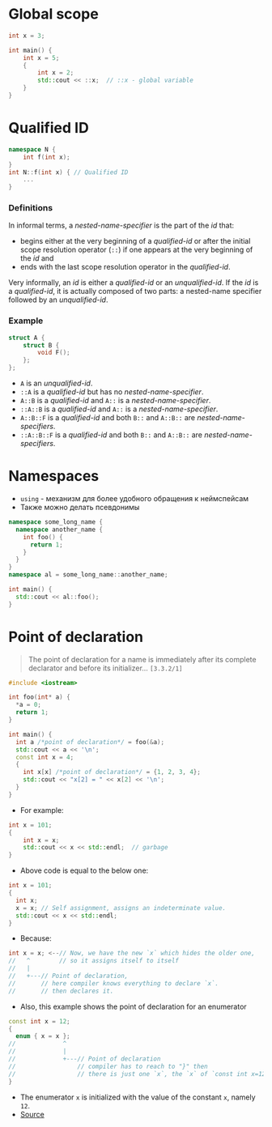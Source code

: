 # Global scope

```cpp
int x = 3;

int main() {
	int x = 5;
	{
		int x = 2;
		std::cout << ::x;  // ::x - global variable
	}
}
```

# Qualified ID

```cpp
namespace N {
	int f(int x);
}
int N::f(int x) { // Qualified ID
	...
}
```

### Definitions
In informal terms, a _nested-name-specifier_ is the part of the _id_ that:
- begins either at the very beginning of a _qualified-id_ or after the initial scope resolution operator (`::`) if one appears at the very beginning of the _id_ and
- ends with the last scope resolution operator in the _qualified-id_.

Very informally, an _id_ is either a _qualified-id_ or an _unqualified-id_. If the _id_ is a _qualified-id_, it is actually composed of two parts: a nested-name specifier followed by an _unqualified-id_.

### Example
```cpp
struct A {
    struct B {
        void F();
    };
};
```
- `A` is an _unqualified-id_.
- `::A` is a _qualified-id_ but has no _nested-name-specifier_.
- `A::B` is a _qualified-id_ and `A::` is a _nested-name-specifier_.
- `::A::B` is a _qualified-id_ and `A::` is a _nested-name-specifier_.
- `A::B::F` is a _qualified-id_ and both `B::` and `A::B::` are _nested-name-specifiers_.
- `::A::B::F` is a _qualified-id_ and both `B::` and `A::B::` are _nested-name-specifiers_.

# Namespaces
- `using` - механизм для более удобного обращения к неймспейсам
- Также можно делать псевдонимы
```cpp
namespace some_long_name {
  namespace another_name {
    int foo() {
      return 1;
    }
  }
}
namespace al = some_long_name::another_name;

int main() {
  std::cout << al::foo();
}
```

# Point of declaration
> The point of declaration for a name is immediately after its complete declarator and before its initializer... `[3.3.2/1]`

```cpp
#include <iostream>

int foo(int* a) {
  *a = 0;
  return 1;
}

int main() {
  int a /*point of declaration*/ = foo(&a);
  std::cout << a << '\n';
  const int x = 4;
  {
    int x[x] /*point of declaration*/ = {1, 2, 3, 4};
    std::cout << "x[2] = " << x[2] << '\n';
  }
}
```

- For example:
```cpp
int x = 101;
{
    int x = x;
    std::cout << x << std::endl;  // garbage
}
```
- Above code is equal to the below one:
```cpp
int x = 101;
{
  int x;
  x = x; // Self assignment, assigns an indeterminate value.
  std::cout << x << std::endl;
}
```
- Because:
```cpp
int x = x; <--// Now, we have the new `x` which hides the older one, 
//   ^        // so it assigns itself to itself
//   |
//   +---// Point of declaration,
//       // here compiler knows everything to declare `x`.
//       // then declares it.
```

- Also, this example shows the point of declaration for an enumerator
```cpp
const int x = 12;
{
  enum { x = x };
//             ^
//             |
//             +---// Point of declaration
//                 // compiler has to reach to "}" then
//                 // there is just one `x`, the `x` of `const int x=12`
}
```
- The enumerator `x` is initialized with the value of the constant `x`, namely `12`.
- [Source](https://stackoverflow.com/questions/15746271/point-of-declaration-in-c)

